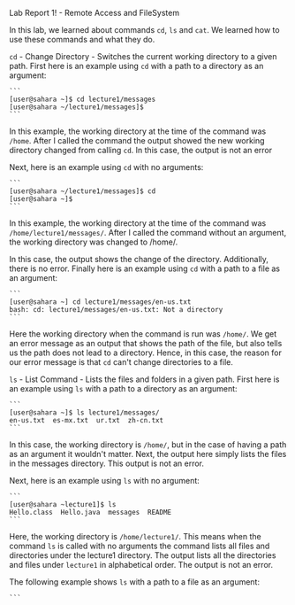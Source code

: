 Lab Report 1! - Remote Access and FileSystem

In this lab, we learned about commands `cd`, `ls` and `cat`. We learned how to use these commands and what they do. 


`cd` - Change Directory - Switches the current working directory to a given path.
    First here is an example using `cd` with a path to a directory as an argument: 

    ```
    [user@sahara ~]$ cd lecture1/messages
    [user@sahara ~/lecture1/messages]$
    ```


In this example, the working directory at the time of the command was `/home`. After I called the command the output showed the new working     directory changed from calling `cd`. 
    In this case, the output is not an error
    
Next, here is an example using `cd` with no arguments:


    ```
    [user@sahara ~/lecture1/messages]$ cd
    [user@sahara ~]$
    ```

    
In this example, the working directory at the time of the command was `/home/lecture1/messages/`. After I called the command without an argument, the working directory was changed to /home/. 

In this case, the output shows the change of the directory. Additionally, there is no error. 
    Finally here is an example using `cd` with a path to a file as an argument:

    ```
    [user@sahara ~] cd lecture1/messages/en-us.txt
    bash: cd: lecture1/messages/en-us.txt: Not a directory
    ```

    
Here the working directory when the command is run was `/home/`. We get an error message as an output that shows the path of the file, but also tells us the path does not lead to a directory.
    Hence, in this case, the reason for our error message is that `cd` can't change directories to a file. 

`ls` - List Command - Lists the files and folders in a given path.
    First here is an example using `ls` with a path to a directory as an argument:


    ```
    [user@sahara ~]$ ls lecture1/messages/ 
    en-us.txt  es-mx.txt  ur.txt  zh-cn.txt
    ```

    
In this case, the working directory is `/home/`, but in the case of having a path as an argument it wouldn't matter. 
    Next, the output here simply lists the files in the messages directory. This output is not an error.

Next, here is an example using `ls` with no argument:


    ```
    [user@sahara ~lecture1]$ ls
    Hello.class  Hello.java  messages  README
    ```

    
Here, the working directory is `/home/lecture1/`. This means when the command `ls` is called with no arguments the command lists all files and directories under the lecture1 directory.
    The output lists all the directories and files under `lecture1` in alphabetical order. The output is not an error. 

The following example shows `ls` with a path to a file as an argument:

    ```
    
